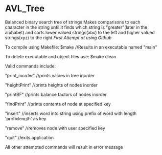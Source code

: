 # AVL_Tree
Balanced binary search tree of strings
  Makes comparisons to each character in the string until it finds which string is "greater"(later in the alphabet) and sorts lower valued strings(abc) to the left and higher valued strings(xyz) to the right
*First Attempt at using Github*

To compile using Makefile: $make    //Results in an executable named "main"

To delete executable and object files use: $make clean
  
Valid commands include:

"print_inorder" //prints values in tree inorder

"heightPrint" //prints heights of nodes inorder

"printBF" //prints balance factors of nodes inorder

"findPrint" //prints contents of node at specified key

"insert" //inserts word into string using prefix of word with length 'prefixlength' as key

"remove" //removes node with user specified key

"quit" //exits application

All other attempted commands will result in error message
